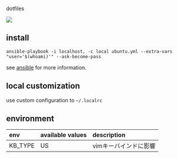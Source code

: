 dotfiles

![](https://github.com/swfz/dotfiles/workflows/ansible/badge.svg)


## install

```
ansible-playbook -i localhost, -c local ubuntu.yml --extra-vars "user='$(whoami)'" --ask-become-pass
```

see [ansible](/ansible/README.md) for more information.

## local customization

use custom configuration to `~/.localrc`

## environment

| env | available values | description |
|:-|:-|:-|
| KB_TYPE | US | vimキーバインドに影響 |

